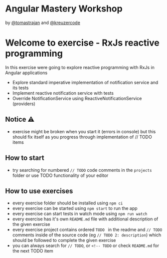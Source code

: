 # Angular Mastery Workshop

by [@tomastrajan](https://twitter.com/tomastrajan) and [@kreuzercode](https://twitter.com/kreuzercode)

# Welcome to exercise - RxJs reactive programming

In this exercise were going to explore reactive programming with RxJs in Angular applications

- Explore standard imperative implementation of notification service and its tests
- Implement reactive notification service with tests
- Override NotificationService using ReactiveNotificationService (providers)


## Notice ⚠️

- exercise might be broken when you start it (errors in console) but this should fix itself as you progress through implementation of // TODO items


## How to start

- try searching for numbered `// TODO` code comments in the `projects` folder or use TODO functionality of your editor 


## How to use exercises

- every exercise folder should be installed using `npm ci`
- every exercise can be started using `npm start` to run the app
- every exercise can start tests in watch mode using `npm run watch`
- every exercise has it's own `README.md` file with additional description of the given exercise
- every exercise project contains ordered `TODO ` in the readme and `// TODO` comments inside of the source code (eg `// TODO 2: description`) which should be followed to complete the given exercise
- you can always search for `// TODO`, or `<!-- TODO` or check `README.md` for the next TODO item

